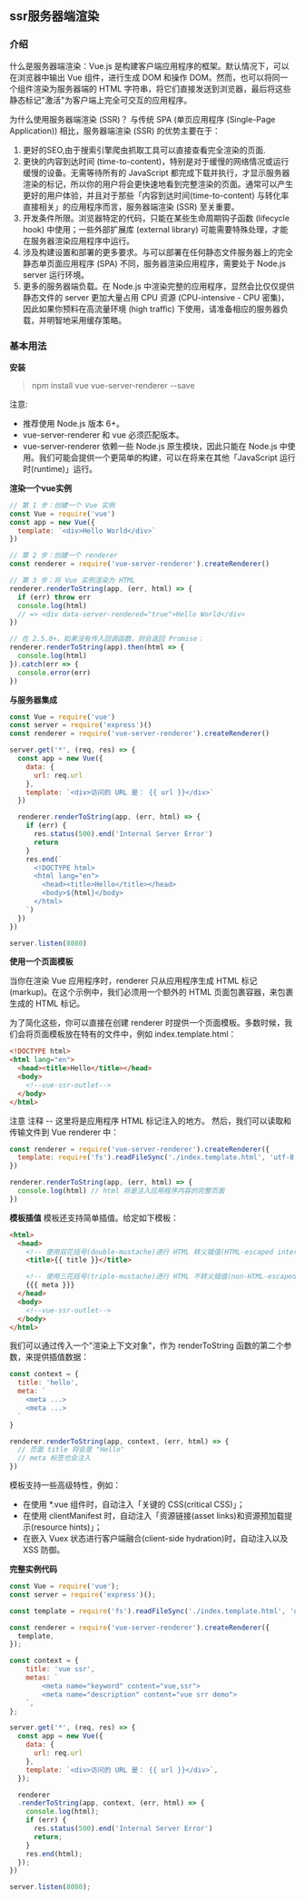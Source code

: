 ## ssr服务器端渲染

### 介绍
什么是服务器端渲染：Vue.js 是构建客户端应用程序的框架。默认情况下，可以在浏览器中输出 Vue 组件，进行生成 DOM 和操作 DOM。然而，也可以将同一个组件渲染为服务器端的 HTML 字符串，将它们直接发送到浏览器，最后将这些静态标记"激活"为客户端上完全可交互的应用程序。


为什么使用服务器端渲染 (SSR)？
与传统 SPA (单页应用程序 (Single-Page Application)) 相比，服务器端渲染 (SSR) 的优势主要在于：
1. 更好的SEO,由于搜索引擎爬虫抓取工具可以直接查看完全渲染的页面.
2. 更快的内容到达时间 (time-to-content)，特别是对于缓慢的网络情况或运行缓慢的设备。无需等待所有的 JavaScript 都完成下载并执行，才显示服务器渲染的标记，所以你的用户将会更快速地看到完整渲染的页面。通常可以产生更好的用户体验，并且对于那些「内容到达时间(time-to-content) 与转化率直接相关」的应用程序而言，服务器端渲染 (SSR) 至关重要。
3. 开发条件所限。浏览器特定的代码，只能在某些生命周期钩子函数 (lifecycle hook) 中使用；一些外部扩展库 (external library) 可能需要特殊处理，才能在服务器渲染应用程序中运行。
4. 涉及构建设置和部署的更多要求。与可以部署在任何静态文件服务器上的完全静态单页面应用程序 (SPA) 不同，服务器渲染应用程序，需要处于 Node.js server 运行环境。
5. 更多的服务器端负载。在 Node.js 中渲染完整的应用程序，显然会比仅仅提供静态文件的 server 更加大量占用 CPU 资源 (CPU-intensive - CPU 密集)，因此如果你预料在高流量环境 (high traffic) 下使用，请准备相应的服务器负载，并明智地采用缓存策略。

### 基本用法
**安装**
>npm install vue vue-server-renderer --save

注意:
+ 推荐使用 Node.js 版本 6+。
+ vue-server-renderer 和 vue 必须匹配版本。
+ vue-server-renderer 依赖一些 Node.js 原生模块，因此只能在 Node.js 中使用。我们可能会提供一个更简单的构建，可以在将来在其他「JavaScript 运行时(runtime)」运行。

**渲染一个vue实例**
```js
// 第 1 步：创建一个 Vue 实例
const Vue = require('vue')
const app = new Vue({
  template: `<div>Hello World</div>`
})

// 第 2 步：创建一个 renderer
const renderer = require('vue-server-renderer').createRenderer()

// 第 3 步：将 Vue 实例渲染为 HTML
renderer.renderToString(app, (err, html) => {
  if (err) throw err
  console.log(html)
  // => <div data-server-rendered="true">Hello World</div>
})

// 在 2.5.0+，如果没有传入回调函数，则会返回 Promise：
renderer.renderToString(app).then(html => {
  console.log(html)
}).catch(err => {
  console.error(err)
})
```
**与服务器集成**

```js
const Vue = require('vue')
const server = require('express')()
const renderer = require('vue-server-renderer').createRenderer()

server.get('*', (req, res) => {
  const app = new Vue({
    data: {
      url: req.url
    },
    template: `<div>访问的 URL 是： {{ url }}</div>`
  })

  renderer.renderToString(app, (err, html) => {
    if (err) {
      res.status(500).end('Internal Server Error')
      return
    }
    res.end(`
      <!DOCTYPE html>
      <html lang="en">
        <head><title>Hello</title></head>
        <body>${html}</body>
      </html>
    `)
  })
})

server.listen(8080)
```

**使用一个页面模板**

当你在渲染 Vue 应用程序时，renderer 只从应用程序生成 HTML 标记 (markup)。在这个示例中，我们必须用一个额外的 HTML 页面包裹容器，来包裹生成的 HTML 标记。

为了简化这些，你可以直接在创建 renderer 时提供一个页面模板。多数时候，我们会将页面模板放在特有的文件中，例如 index.template.html：

```html
<!DOCTYPE html>
<html lang="en">
  <head><title>Hello</title></head>
  <body>
    <!--vue-ssr-outlet-->
  </body>
</html>
```
注意 <!--vue-ssr-outlet--> 注释 -- 这里将是应用程序 HTML 标记注入的地方。
然后，我们可以读取和传输文件到 Vue renderer 中：
```js
const renderer = require('vue-server-renderer').createRenderer({
  template: require('fs').readFileSync('./index.template.html', 'utf-8')
})

renderer.renderToString(app, (err, html) => {
  console.log(html) // html 将是注入应用程序内容的完整页面
})
```

**模板插值**
模板还支持简单插值。给定如下模板：
```html
<html>
  <head>
    <!-- 使用双花括号(double-mustache)进行 HTML 转义插值(HTML-escaped interpolation) -->
    <title>{{ title }}</title>

    <!-- 使用三花括号(triple-mustache)进行 HTML 不转义插值(non-HTML-escaped interpolation) -->
    {{{ meta }}}
  </head>
  <body>
    <!--vue-ssr-outlet-->
  </body>
</html>
```

我们可以通过传入一个"渲染上下文对象"，作为 renderToString 函数的第二个参数，来提供插值数据：
```js
const context = {
  title: 'hello',
  meta: `
    <meta ...>
    <meta ...>
  `
}

renderer.renderToString(app, context, (err, html) => {
  // 页面 title 将会是 "Hello"
  // meta 标签也会注入
})
```
模板支持一些高级特性，例如：

+ 在使用 *.vue 组件时，自动注入「关键的 CSS(critical CSS)」；
+ 在使用 clientManifest 时，自动注入「资源链接(asset links)和资源预加载提示(resource hints)」；
+ 在嵌入 Vuex 状态进行客户端融合(client-side hydration)时，自动注入以及 XSS 防御。

**完整实例代码**
```js
const Vue = require('vue');
const server = require('express')();

const template = require('fs').readFileSync('./index.template.html', 'utf-8');

const renderer = require('vue-server-renderer').createRenderer({
  template,
});

const context = {
    title: 'vue ssr',
    metas: `
        <meta name="keyword" content="vue,ssr">
        <meta name="description" content="vue srr demo">
    `,
};

server.get('*', (req, res) => {
  const app = new Vue({
    data: {
      url: req.url
    },
    template: `<div>访问的 URL 是： {{ url }}</div>`,
  });

  renderer
  .renderToString(app, context, (err, html) => {
    console.log(html);
    if (err) {
      res.status(500).end('Internal Server Error')
      return;
    }
    res.end(html);
  });
})

server.listen(8080);
```

